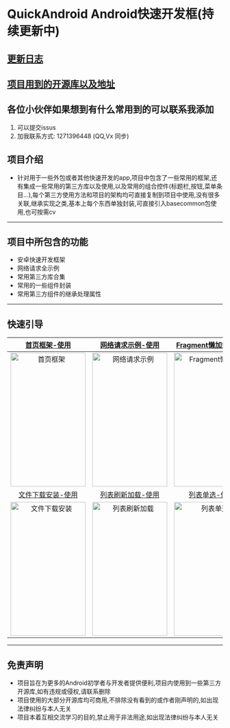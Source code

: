 # QuickAndroid Android快速开发框(持续更新中)

## [更新日志](https://github.com/manitozhang/QuickAndroid/blob/master/README-UPDATE.md)

## [项目用到的开源库以及地址](https://github.com/manitozhang/QuickAndroid/blob/master/README-LIBRARY.md)


## 各位小伙伴如果想到有什么常用到的可以联系我添加
1. 可以提交issus
2. 加我联系方式: 1271396448  (QQ,Vx 同步)

## 项目介绍
+ 针对用于一些外包或者其他快速开发的app,项目中包含了一些常用的框架,还有集成一些常用的第三方库以及使用,以及常用的组合控件(标题栏,按钮,菜单条目...),每个第三方使用方法和项目的架构均可直接复制到项目中使用,没有很多关联,继承实现之类,基本上每个东西单独封装,可直接引入basecommon包使用,也可按需cv
---
## 项目中所包含的功能
+ 安卓快速开发框架
+ 网络请求全示例
+ 常用第三方库合集
+ 常用的一些组件封装
+ 常用第三方组件的继承处理属性
---
 ## 快速引导

| [首页框架-使用](https://github.com/manitozhang/QuickAndroid/blob/master/app/src/main/java/com/library/mainpage/MainPageActivity.java) | [网络请求示例-使用](https://github.com/manitozhang/QuickAndroid/blob/master/app/src/main/java/com/library/http/HttpSampleActivity.java) | [Fragment懒加载-使用](https://github.com/manitozhang/QuickAndroid/blob/master/app/src/main/java/com/library/lazyload/LazyFragment.java) | [公共标题栏-使用](https://github.com/manitozhang/QuickAndroid/blob/master/app/src/main/java/com/library/toolbar/CommonToolbarActivity.java) |
| :----------------------------------------------------------: | :----------------------------------------------------------: | :----------------------------------------------------------: | :----------------------------------------------------------: |
| <img src="https://library-collection.oss-cn-beijing.aliyuncs.com/static/MainPage.png" width="175px" height="312px" alt="首页框架" align=center> | <img src="https://library-collection.oss-cn-beijing.aliyuncs.com/static/HttpSample.png" width="175px" height="312px" alt="网络请求示例" align=center> | <img src="https://library-collection.oss-cn-beijing.aliyuncs.com/static/LazyLoad.png" width="175px" height="312px" alt="Fragment懒加载" align=center> | <img src="https://library-collection.oss-cn-beijing.aliyuncs.com/static/CommonToolbar1.png" width="175px" height="312px" alt="公共标题栏" align=center> |
| [文件下载安装-使用](https://github.com/manitozhang/QuickAndroid/blob/master/app/src/main/java/com/library/filedownload/FileDownloadActivity.java) | [列表刷新加载-使用](https://github.com/manitozhang/QuickAndroid/blob/master/app/src/main/java/com/library/list/refreshload/RefreshLoadListActivity.java) | [列表单选-使用](https://github.com/manitozhang/QuickAndroid/blob/master/app/src/main/java/com/library/list/singlechoice/SingleChoiceListActivity.java) | [列表多选-使用](https://github.com/manitozhang/QuickAndroid/blob/master/app/src/main/java/com/library/list/multiplechoice/MultipleChoiceListActivity.java) |
| <img src="https://library-collection.oss-cn-beijing.aliyuncs.com/static/FileDownload.png" width="175px" height="312px" alt="文件下载安装" align=center> | <img src="https://library-collection.oss-cn-beijing.aliyuncs.com/static/ListRefreshLoad.png" width="175px" height="312px" alt="列表刷新加载" align=center> | <img src="https://library-collection.oss-cn-beijing.aliyuncs.com/static/ListSingleChoice.png" width="175px" height="312px" alt="列表单选" align=center> | <img src="https://library-collection.oss-cn-beijing.aliyuncs.com/static/ListMultipleChoice.png" width="175px" height="312px" alt="列表多选" align=center> |



------



## 免责声明

+ 项目旨在为更多的Android初学者与开发者提供便利,项目内使用到一些第三方开源库,如有违规或侵权,请联系删除
+ 项目使用的大部分开源库均可商用,不排除没有看到的或作者刚声明的,如出现法律纠纷与本人无关
+ 项目本着互相交流学习的目的,禁止用于非法用途,如出现法律纠纷与本人无关